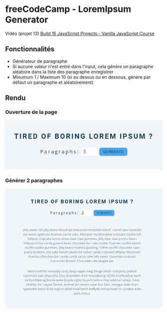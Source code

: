 # freeCodeCamp - LoremIpsum Generator

Vidéo (projet 13) [Build 15 JavaScript Projects - Vanilla JavaScript Course](https://www.youtube.com/watch?v=3PHXvlpOkf4)

## Fonctionnalités

-   Générateur de paragraphe
-   Si aucune valeur n'est entré dans l'input, cela génère un paragraphe aléatoire dans la liste des paragraphe enregistrer
-   Minumum 1 / Maximum 10 (si au dessus ou en dessous, génère par défaut un paragraphe et aléatoirement)

## Rendu

### Ouverture de la page

![Ouverture de la page](result/home.png)

### Générer 2 paragraphes

![Image du résultat montrant les 2 paragraphes généré](result/generate-2-paragraph.png)
